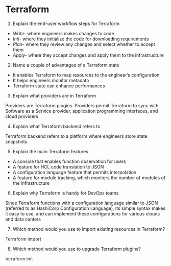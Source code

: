 # Terraform

1. Explain the end-user workflow steps for Terraform

- _Write-_ where engineers makes changes to code
- _Init-_ where they initialize the code for downloading requirements
- _Plan-_ where they review any changes and select whether to accept them
- _Apply-_ where they accept changes and apply them to the infrastructure

2. Name a couple of advantages of a Terraform state

- It enables Terraform to map resources to the engineer’s configuration
- It helps engineers monitor metadata
- Terraform state can enhance performances

3. Explain what providers are in Terraform

Providers are Terraform plugins. Providers permit Terraform to sync with Software as a Service provider, application programming interfaces, and cloud providers

4. Explain what Terraform backend refers to

Terraform backend refers to a platform where engineers store state snapshots

5. Explain the main Terraform features

- A console that enables function observation for users
- A feature for HCL code translation to JSON
- A configuration language feature that permits interpolation
- A feature for module tracking, which monitors the number of modules of the infrastructure

6. Explain why Terraform is handy for DevOps teams

Since Terraform functions with a configuration language similar to JSON (referred to as HashiCorp Configuration Language), its simple syntax makes it easy to use, and can implement these configurations for various clouds and data centers

7. Which method would you use to import existing resources in Terraform?

 Terraform import

8. Which method would you use to upgrade Terraform plugins?

terraform init